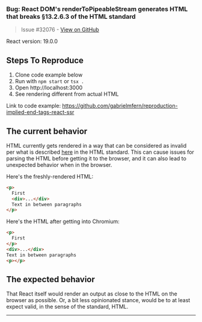 ### Bug: React DOM's renderToPipeableStream generates HTML that breaks §13.2.6.3 of the HTML standard

> Issue #32076 - [View on GitHub](https://github.com/facebook/react/issues/32076)

<!--
  Please provide a clear and concise description of what the bug is. Include
  screenshots if needed. Please test using the latest version of the relevant
  React packages to make sure your issue has not already been fixed.
-->

React version: 19.0.0

## Steps To Reproduce

1. Clone code example below
2. Run with `npm start` or `tsx .`
3. Open http://localhost:3000
4. See rendering different from actual HTML

Link to code example: https://github.com/gabrielmfern/reproduction-implied-end-tags-react-ssr

## The current behavior

HTML currently gets rendered in a way that can be considered as invalid per what is described [here](https://html.spec.whatwg.org/multipage/parsing.html#closing-elements-that-have-implied-end-tags) in the HTML standard. This can cause issues for parsing the HTML before getting it to the browser, and it can also lead to unexpected behavior when in the browser.

Here's the freshly-rendered HTML:

```html
<p>
  First
  <div>...</div>
  Text in between paragraphs
</p>
```
<!-- The above </p> doesn't even get properly highlighted on GitHub either -->

Here's the HTML after getting into Chromium:

```html
<p>
  First
</p>
<div>...</div>
Text in between paragraphs
<p></p>
```

## The expected behavior

That React itself would render an output as close to the HTML on the browser as possible. Or, a bit less opinionated stance, would be to at least expect valid, in the sense of the standard, HTML.

---

